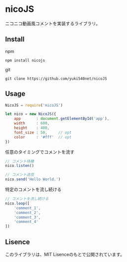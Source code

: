 # nicoJS
ニコニコ動画風コメントを実装するライブラリ。

## Install
npm
```
npm install nicojs
```

git
```
git clone https://github.com/yuki540net/nicoJS
```

## Usage
```demo.js
NicoJS = require('nicoJS')

let nico = new NicoJS({
    app       : document.getElementById('app'),
    width     : 600,
    height    : 400,
    font_size : 50,     // opt
    color     : '#fff'  // opt
})
```

任意のタイミングでコメントを流す
```demo.js
// コメント待機
nico.listen()

// コメント送信
nico.send('Hello World.')
```

特定のコメントを流し続ける
```demo.js
// コメントを流し続ける
nico.loop([
    'comment_1',
    'comment_2',
    'comment_3',
    'comment_4'
])
```

## Lisence
このライブラリは、MIT Lisenceのもとで公開されています。
